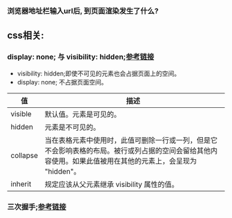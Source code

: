 ### 浏览器地址栏输入url后, 到页面渲染发生了什么?


## css相关:
### display: none; 与 visibility: hidden;[参考链接](https://www.w3school.com.cn/cssref/pr_class_visibility.asp)
* visibility: hidden;即使不可见的元素也会占据页面上的空间。
* display: none; 不占据页面空间。

| 值 | 描述 |
| --- | ------ |
| visible | 默认值。元素是可见的。 |
| hidden | 元素是不可见的。 |
| collapse | 当在表格元素中使用时，此值可删除一行或一列，但是它不会影响表格的布局。被行或列占据的空间会留给其他内容使用。如果此值被用在其他的元素上，会呈现为 "hidden"。 |
| inherit | 规定应该从父元素继承 visibility 属性的值。 |

### 三次握手;[参考链接](https://www.cnblogs.com/crazytata/p/9086732.html)
